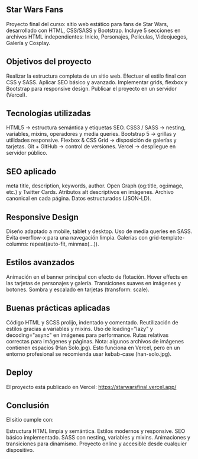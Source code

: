 ## Star Wars Fans
Proyecto final del curso: sitio web estático para fans de Star Wars, desarrollado con HTML, CSS/SASS y Bootstrap.
Incluye 5 secciones en archivos HTML independientes: Inicio, Personajes, Películas, Videojuegos, Galería y Cosplay.

## Objetivos del proyecto
Realizar la estructura completa de un sitio web.
Efectuar el estilo final con CSS y SASS.
Aplicar SEO básico y avanzado.
Implementar grids, flexbox y Bootstrap para responsive design.
Publicar el proyecto en un servidor (Vercel).

## Tecnologías utilizadas
HTML5 → estructura semántica y etiquetas SEO.
CSS3 / SASS → nesting, variables, mixins, operadores y media queries.
Bootstrap 5 → grillas y utilidades responsive.
Flexbox & CSS Grid → disposición de galerías y tarjetas.
Git + GitHub → control de versiones.
Vercel → despliegue en servidor público.

## SEO aplicado
meta title, description, keywords, author.
Open Graph (og:title, og:image, etc.) y Twitter Cards.
Atributos alt descriptivos en imágenes.
Archivo canonical en cada página.
Datos estructurados (JSON-LD).

## Responsive Design
Diseño adaptado a mobile, tablet y desktop.
Uso de media queries en SASS.
Evita overflow-x para una navegación limpia.
Galerías con grid-template-columns: repeat(auto-fit, minmax(...)).

## Estilos avanzados
Animación en el banner principal con efecto de flotación.
Hover effects en las tarjetas de personajes y galería.
Transiciones suaves en imágenes y botones.
Sombra y escalado en tarjetas (transform: scale).

## Buenas prácticas aplicadas
Código HTML y SCSS prolijo, indentado y comentado.
Reutilización de estilos gracias a variables y mixins.
Uso de loading="lazy" y decoding="async" en imágenes para performance.
Rutas relativas correctas para imágenes y páginas.
Nota: algunos archivos de imágenes contienen espacios (Han Solo.jpg).
Esto funciona en Vercel, pero en un entorno profesional se recomienda usar kebab-case (han-solo.jpg).

## Deploy
El proyecto está publicado en Vercel:
https://starwarsfinal.vercel.app/

## Conclusión
El sitio cumple con:

Estructura HTML limpia y semántica.
Estilos modernos y responsive.
SEO básico implementado.
SASS con nesting, variables y mixins.
Animaciones y transiciones para dinamismo.
Proyecto online y accesible desde cualquier dispositivo.



